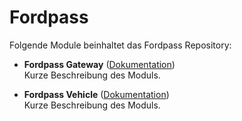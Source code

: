 # Fordpass

Folgende Module beinhaltet das Fordpass Repository:

- __Fordpass Gateway__ ([Dokumentation](Fordpass%20Gateway))  
	Kurze Beschreibung des Moduls.

- __Fordpass Vehicle__ ([Dokumentation](Fordpass%20Vehicle))  
	Kurze Beschreibung des Moduls.
